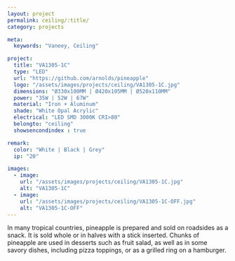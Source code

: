 ```yaml
---
layout: project
permalink: ceiling/:title/
category: projects

meta:
  keywords: "Vaneey, Ceiling"

project:
  title: "VA1305-1C"
  type: "LED"
  url: "https://github.com/arnolds/pineapple"
  logo: "/assets/images/projects/ceiling/VA1305-1C.jpg"
  dimensions: "Ø330x100MM | Ø420x105MM | Ø520x110MM"
  power: "35W | 52W | 67W"
  material: "Iron + Aluminum"
  shade: "White Opal Acrylic"
  electrical: "LED SMD 3000K CRI>80"
  belongto: "ceiling"
  showsencondindex : true

remark:
  color: "White | Black | Grey"
  ip: "20"

images:
  - image:
    url: "/assets/images/projects/ceiling/VA1305-1C.jpg"
    alt: "VA1305-1C"
  - image:
    url: "/assets/images/projects/ceiling/VA1305-1C-OFF.jpg"
    alt: "VA1305-1C-OFF"
---
```

<p>In many tropical countries, pineapple is prepared and sold on roadsides as a snack. It is sold whole or in halves with a stick inserted. Chunks of pineapple are used in desserts such as fruit salad, as well as in some savory dishes, including pizza toppings, or as a grilled ring on a hamburger.</p>